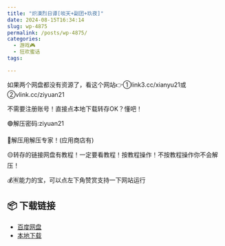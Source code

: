 ```yaml
---
title: "炽漠烈日谭[啖天+副团+玖夜]"
date: 2024-08-15T16:34:14
slug: wp-4875
permalink: /posts/wp-4875/
categories:
  - 游戏🎮
  - 狂欢蜜话
tags:

---
```


如果两个网盘都没有资源了，看这个网站👉①link3.cc/xianyu21或②vlink.cc/ziyuan21

不需要注册账号！直接点本地下载转存OK？懂吧！

🟢解压密码:ziyuan21

🔵解压用解压专家！(应用商店有)

🟡转存的链接网盘有教程！一定要看教程！按教程操作！不按教程操作你不会解压！

💰🈶能力的宝，可以点左下角赞赏支持一下网站运行

## 📦 下载链接
- [百度网盘](https://blziyuan21.com/pay-download/4875?key=eaa62842dd&down_id=0)
- [本地下载](https://blziyuan21.com/pay-download/4875?key=eaa62842dd&down_id=1)

